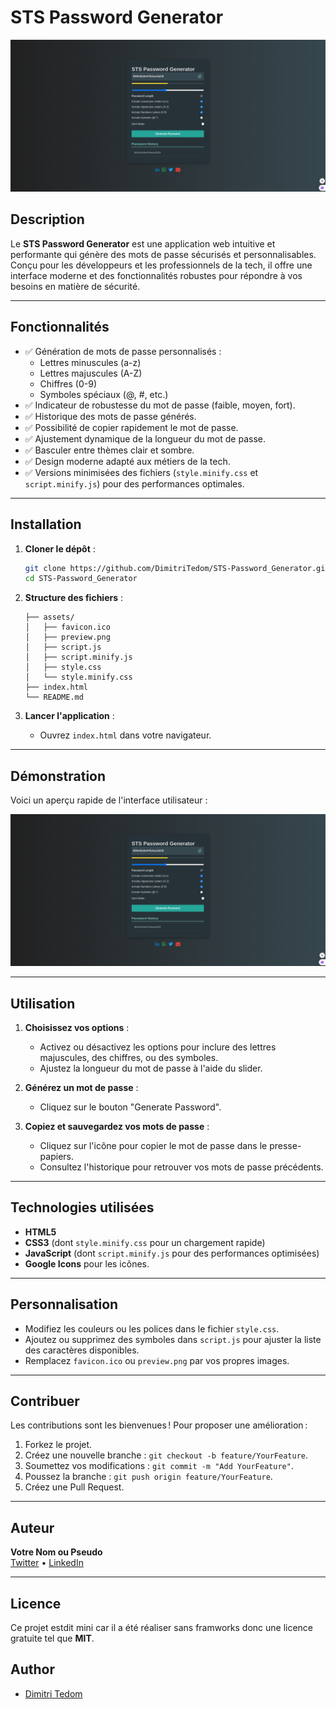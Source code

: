 # STS Password Generator

![Preview](./assets/preview1.png)

## Description

Le **STS Password Generator** est une application web intuitive et performante qui génère des mots de passe sécurisés et personnalisables. Conçu pour les développeurs et les professionnels de la tech, il offre une interface moderne et des fonctionnalités robustes pour répondre à vos besoins en matière de sécurité.

---

## Fonctionnalités

- ✅ Génération de mots de passe personnalisés :
  - Lettres minuscules (a-z)
  - Lettres majuscules (A-Z)
  - Chiffres (0-9)
  - Symboles spéciaux (@, #, etc.)
- ✅ Indicateur de robustesse du mot de passe (faible, moyen, fort).
- ✅ Historique des mots de passe générés.
- ✅ Possibilité de copier rapidement le mot de passe.
- ✅ Ajustement dynamique de la longueur du mot de passe.
- ✅ Basculer entre thèmes clair et sombre.
- ✅ Design moderne adapté aux métiers de la tech.
- ✅ Versions minimisées des fichiers (`style.minify.css` et `script.minify.js`) pour des performances optimales.

---

## Installation

1. **Cloner le dépôt** :
   ```bash
   git clone https://github.com/DimitriTedom/STS-Password_Generator.git
   cd STS-Password_Generator
   ```

2. **Structure des fichiers** :
   ```
   ├── assets/
   │   ├── favicon.ico
   │   ├── preview.png
   │   ├── script.js
   │   ├── script.minify.js
   │   ├── style.css
   │   └── style.minify.css
   ├── index.html
   └── README.md
   ```

3. **Lancer l'application** :
   - Ouvrez `index.html` dans votre navigateur.

---

## Démonstration

Voici un aperçu rapide de l'interface utilisateur :

![Preview](./assets/preview1.png)

---

## Utilisation

1. **Choisissez vos options** :
   - Activez ou désactivez les options pour inclure des lettres majuscules, des chiffres, ou des symboles.
   - Ajustez la longueur du mot de passe à l'aide du slider.

2. **Générez un mot de passe** :
   - Cliquez sur le bouton "Generate Password".

3. **Copiez et sauvegardez vos mots de passe** :
   - Cliquez sur l'icône pour copier le mot de passe dans le presse-papiers.
   - Consultez l'historique pour retrouver vos mots de passe précédents.

---

## Technologies utilisées

- **HTML5**
- **CSS3** (dont `style.minify.css` pour un chargement rapide)
- **JavaScript** (dont `script.minify.js` pour des performances optimisées)
- **Google Icons** pour les icônes.

---

## Personnalisation

- Modifiez les couleurs ou les polices dans le fichier `style.css`.
- Ajoutez ou supprimez des symboles dans `script.js` pour ajuster la liste des caractères disponibles.
- Remplacez `favicon.ico` ou `preview.png` par vos propres images.

---

## Contribuer

Les contributions sont les bienvenues ! Pour proposer une amélioration :

1. Forkez le projet.
2. Créez une nouvelle branche : `git checkout -b feature/YourFeature`.
3. Soumettez vos modifications : `git commit -m "Add YourFeature"`.
4. Poussez la branche : `git push origin feature/YourFeature`.
5. Créez une Pull Request.

---

## Auteur

**Votre Nom ou Pseudo**  
[Twitter](https://x.com/DimitriTedom) • [LinkedIn](https://www.linkedin.com/in/tedom-tafotsi-dimitri-wilfried-b70502298/)

---

## Licence

Ce projet estdit mini car il a été réaliser sans framworks donc une licence gratuite tel que  **MIT**.


## Author 

- [Dimitri Tedom](https://github.com/DimitriTedom)